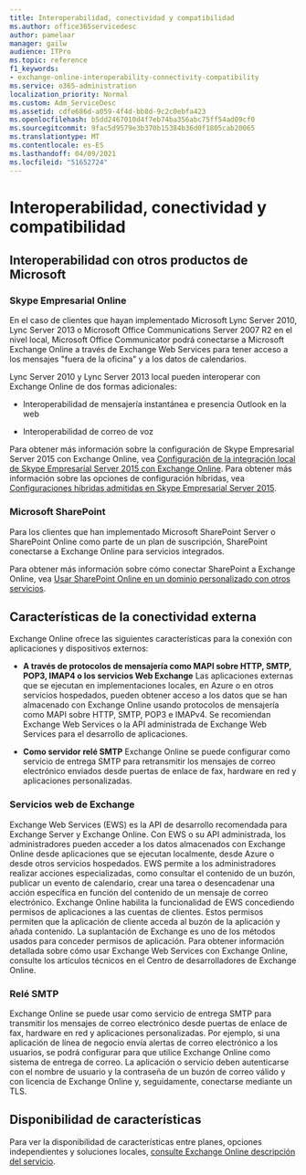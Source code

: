 ```yaml
---
title: Interoperabilidad, conectividad y compatibilidad
ms.author: office365servicedesc
author: pamelaar
manager: gailw
audience: ITPro
ms.topic: reference
f1_keywords:
- exchange-online-interoperability-connectivity-compatibility
ms.service: o365-administration
localization_priority: Normal
ms.custom: Adm_ServiceDesc
ms.assetid: cdfe686d-a059-4f4d-bb8d-9c2c0ebfa423
ms.openlocfilehash: b5dd2467010d4f7eb74ba356abc75ff54ad09cf0
ms.sourcegitcommit: 9fac5d9579e3b370b15384b36d0f1805cab20065
ms.translationtype: MT
ms.contentlocale: es-ES
ms.lasthandoff: 04/09/2021
ms.locfileid: "51652724"
---
```

# <a name="interoperability-connectivity-and-compatibility"></a>Interoperabilidad, conectividad y compatibilidad

## <a name="interoperability-with-other-microsoft-products"></a>Interoperabilidad con otros productos de Microsoft

### <a name="skype-for-business-online"></a>Skype Empresarial Online

En el caso de clientes que hayan implementado Microsoft Lync Server 2010, Lync Server 2013 o Microsoft Office Communications Server 2007 R2 en el nivel local, Microsoft Office Communicator podrá conectarse a Microsoft Exchange Online a través de Exchange Web Services para tener acceso a los mensajes "fuera de la oficina" y a los datos de calendarios.
  
Lync Server 2010 y Lync Server 2013 local pueden interoperar con Exchange Online de dos formas adicionales:
  
- Interoperabilidad de mensajería instantánea e presencia Outlook en la web
    
- Interoperabilidad de correo de voz
    
Para obtener más información sobre la configuración de Skype Empresarial Server 2015 con Exchange Online, vea [Configuración de la integración local de Skype Empresarial Server 2015 con Exchange Online](/skypeforbusiness/deploy/integrate-with-exchange-server/outlook-web-app). Para obtener más información sobre las opciones de configuración híbridas, vea [Configuraciones híbridas admitidas en Skype Empresarial Server 2015](/skypeforbusiness/skype-for-business-hybrid-solutions/integration-with-exchange-and-sharepoint).
  
### <a name="microsoft-sharepoint"></a>Microsoft SharePoint

Para los clientes que han implementado Microsoft SharePoint Server o SharePoint Online como parte de un plan de suscripción, SharePoint conectarse a Exchange Online para servicios integrados.
  
Para obtener más información sobre cómo conectar SharePoint a Exchange Online, vea [Usar SharePoint Online en un dominio personalizado con otros servicios](https://go.microsoft.com/fwlink/?LinkId=271805).
  
## <a name="features-for-external-connectivity"></a>Características de la conectividad externa

Exchange Online ofrece las siguientes características para la conexión con aplicaciones y dispositivos externos:
  
- **A través de protocolos de mensajería como MAPI sobre HTTP, SMTP, POP3, IMAP4 o los servicios Web Exchange** Las aplicaciones externas que se ejecutan en implementaciones locales, en Azure o en otros servicios hospedados, pueden obtener acceso a los datos que se han almacenado con Exchange Online usando protocolos de mensajería como MAPI sobre HTTP, SMTP, POP3 e IMAPv4. Se recomiendan Exchange Web Services o la API administrada de Exchange Web Services para el desarrollo de aplicaciones. 
    
- **Como servidor relé SMTP** Exchange Online se puede configurar como servicio de entrega SMTP para retransmitir los mensajes de correo electrónico enviados desde puertas de enlace de fax, hardware en red y aplicaciones personalizadas. 
    
### <a name="exchange-web-services"></a>Servicios web de Exchange

Exchange Web Services (EWS) es la API de desarrollo recomendada para Exchange Server y Exchange Online. Con EWS o su API administrada, los administradores pueden acceder a los datos almacenados con Exchange Online desde aplicaciones que se ejecutan localmente, desde Azure o desde otros servicios hospedados. EWS permite a los administradores realizar acciones especializadas, como consultar el contenido de un buzón, publicar un evento de calendario, crear una tarea o desencadenar una acción específica en función del contenido de un mensaje de correo electrónico. Exchange Online habilita la funcionalidad de EWS concediendo permisos de aplicaciones a las cuentas de clientes. Estos permisos permiten que la aplicación de cliente acceda al buzón de la aplicación y añada contenido. La suplantación de Exchange es uno de los métodos usados para conceder permisos de aplicación. Para obtener información detallada sobre cómo usar Exchange Web Services con Exchange Online, consulte los artículos técnicos en el Centro de desarrolladores de Exchange Online.
  
### <a name="smtp-relay"></a>Relé SMTP

Exchange Online se puede usar como servicio de entrega SMTP para transmitir los mensajes de correo electrónico desde puertas de enlace de fax, hardware en red y aplicaciones personalizadas. Por ejemplo, si una aplicación de línea de negocio envía alertas de correo electrónico a los usuarios, se podrá configurar para que utilice Exchange Online como sistema de entrega de correo. La aplicación o servicio deben autenticarse con el nombre de usuario y la contraseña de un buzón de correo válido y con licencia de Exchange Online y, seguidamente, conectarse mediante un TLS.
  
## <a name="feature-availability"></a>Disponibilidad de características

Para ver la disponibilidad de características entre planes, opciones independientes y soluciones locales, [consulte Exchange Online descripción del servicio](exchange-online-service-description.md).
